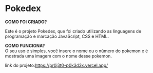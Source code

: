 # Pokedex
<p><b>COMO FOI CRIADO?</b></p>
Este é o projeto Pokedex, que foi criado utilizando as linguagens de programação e marcação JavaScript, CSS e HTML.

<b>COMO FUNCIONA?</b>  
O seu uso é simples, você insere o nome ou o número do pokemon e é mostrada uma imagem com o nome desse pokemon.

link do projeto:https://pr0j3t0-p0k3d3x.vercel.app/
